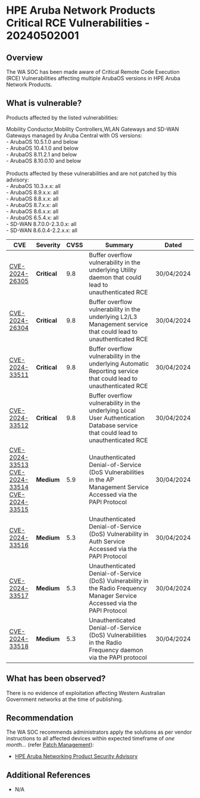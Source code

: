 # HPE Aruba Network Products Critical RCE Vulnerabilities - 20240502001

## Overview

The WA SOC has been made aware of Critical Remote Code Execution (RCE) Vulnerabilities affecting multiple ArubaOS versions in HPE Aruba Network Products.

## What is vulnerable?

Products affected by the listed vulnerabilities:

Mobility Conductor,Mobility Controllers,WLAN Gateways and SD-WAN Gateways managed by Aruba Central with OS versions: <br> - ArubaOS 10.5.1.0 and below <br> - ArubaOS 10.4.1.0 and below <br> - ArubaOS 8.11.2.1 and below <br> - ArubaOS 8.10.0.10 and below <br> <br>
Products affected by these vulnerabilities and are not patched by this advisory: <br> - ArubaOS 10.3.x.x: all <br> - ArubaOS 8.9.x.x: all <br> - ArubaOS 8.8.x.x: all <br> - ArubaOS 8.7.x.x: all <br> - ArubaOS 8.6.x.x: all <br> - ArubaOS 6.5.4.x: all <br> - SD-WAN 8.7.0.0-2.3.0.x: all <br> - SD-WAN 8.6.0.4-2.2.x.x: all

| CVE                                                                                                                                                                                                             | Severity     | CVSS | Summary                                                                                                                           | Dated      |
| --------------------------------------------------------------------------------------------------------------------------------------------------------------------------------------------------------------- | ------------ | ---- | --------------------------------------------------------------------------------------------------------------------------------- | ---------- |
| [CVE-2024-26305](https://nvd.nist.gov/vuln/detail/CVE-2024-26305)                                                                                                                                               | **Critical** | 9.8  | Buffer overflow vulnerability in the underlying Utility daemon that could lead to unauthenticated RCE                             | 30/04/2024 |
| [CVE-2024-26304](https://nvd.nist.gov/vuln/detail/CVE-2024-26304)                                                                                                                                               | **Critical** | 9.8  | Buffer overflow vulnerability in the underlying L2/L3 Management service that could lead to unauthenticated RCE                   | 30/04/2024 |
| [CVE-2024-33511](https://nvd.nist.gov/vuln/detail/CVE-2024-33511)                                                                                                                                               | **Critical** | 9.8  | Buffer overflow vulnerability in the underlying Automatic Reporting service that could lead to unauthenticated RCE                | 30/04/2024 |
| [CVE-2024-33512](https://nvd.nist.gov/vuln/detail/CVE-2024-33512)                                                                                                                                               | **Critical** | 9.8  | Buffer overflow vulnerability in the underlying Local User Authentication Database service that could lead to unauthenticated RCE | 30/04/2024 |
| [CVE-2024-33513](https://nvd.nist.gov/vuln/detail/CVE-2024-33513) <br> [CVE-2024-33514](https://nvd.nist.gov/vuln/detail/CVE-2024-33514) <br> [CVE-2024-33515](https://nvd.nist.gov/vuln/detail/CVE-2024-33515) | **Medium**   | 5.9  | Unauthenticated Denial-of-Service (DoS Vulnerabilities in the AP Management Service Accessed via the PAPI Protocol                | 30/04/2024 |
| [CVE-2024-33516](https://nvd.nist.gov/vuln/detail/CVE-2024-33516)                                                                                                                                               | **Medium**   | 5.3  | Unauthenticated Denial-of-Service (DoS) Vulnerability in Auth Service Accessed via the PAPI Protocol                              | 30/04/2024 |
| [CVE-2024-33517](https://nvd.nist.gov/vuln/detail/CVE-2024-33517)                                                                                                                                               | **Medium**   | 5.3  | Unauthenticated Denial-of-Service (DoS) Vulnerability in the Radio Frequency Manager Service Accessed via the PAPI Protocol       | 30/04/2024 |
| [CVE-2024-33518](https://nvd.nist.gov/vuln/detail/CVE-2024-33518)                                                                                                                                               | **Medium**   | 5.3  | Unauthenticated Denial-of-Service (DoS) Vulnerabilities in the Radio Frequency daemon via the PAPI protocol                       | 30/04/2024 |

## What has been observed?

There is no evidence of exploitation affecting Western Australian Government networks at the time of publishing.

## Recommendation

The WA SOC recommends administrators apply the solutions as per vendor instructions to all affected devices within expected timeframe of *one month...* (refer [Patch Management](../guidelines/patch-management.md)):

- [HPE Aruba Networking Product Security Advisory](https://www.arubanetworks.com/assets/alert/ARUBA-PSA-2024-004.txt)

## Additional References

- N/A
